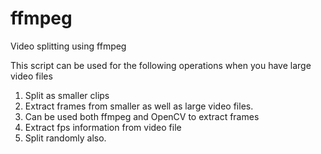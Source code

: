 # ffmpeg
Video splitting using ffmpeg

This script can be used for the following operations when you have large video files
1. Split as smaller clips
2. Extract frames from smaller as well as large video files.
3. Can be used both ffmpeg and OpenCV to extract frames
4. Extract fps information from video file
5. Split randomly also.
